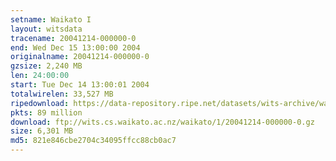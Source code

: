 ```yaml
---
setname: Waikato I
layout: witsdata
tracename: 20041214-000000-0
end: Wed Dec 15 13:00:00 2004
originalname: 20041214-000000-0
gzsize: 2,240 MB
len: 24:00:00
start: Tue Dec 14 13:00:01 2004
totalwirelen: 33,527 MB
ripedownload: https://data-repository.ripe.net/datasets/wits-archive/waikato/1/20041214-000000-0.gz
pkts: 89 million
download: ftp://wits.cs.waikato.ac.nz/waikato/1/20041214-000000-0.gz
size: 6,301 MB
md5: 821e846cbe2704c34095ffcc88cb0ac7
---
```

